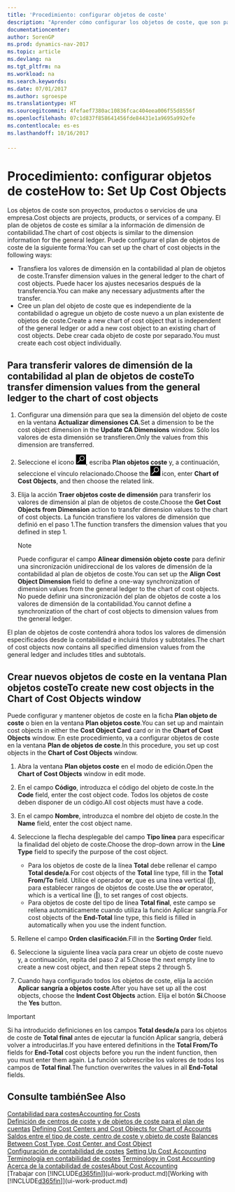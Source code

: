 ```yaml
---
title: 'Procedimiento: configurar objetos de coste'
description: "Aprender cómo configurar los objetos de coste, que son parecidos a las dimensiones de contabilidad."
documentationcenter: 
author: SorenGP
ms.prod: dynamics-nav-2017
ms.topic: article
ms.devlang: na
ms.tgt_pltfrm: na
ms.workload: na
ms.search.keywords: 
ms.date: 07/01/2017
ms.author: sgroespe
ms.translationtype: HT
ms.sourcegitcommit: 4fefaef7380ac10836fcac404eea006f55d8556f
ms.openlocfilehash: 07c1d837f858641456fde84431e1a9695a992efe
ms.contentlocale: es-es
ms.lasthandoff: 10/16/2017

---
```

# <a name="how-to-set-up-cost-objects"></a><span data-ttu-id="4cc55-103">Procedimiento: configurar objetos de coste</span><span class="sxs-lookup"><span data-stu-id="4cc55-103">How to: Set Up Cost Objects</span></span>
<span data-ttu-id="4cc55-104">Los objetos de coste son proyectos, productos o servicios de una empresa.</span><span class="sxs-lookup"><span data-stu-id="4cc55-104">Cost objects are projects, products, or services of a company.</span></span> <span data-ttu-id="4cc55-105">El plan de objetos de coste es similar a la información de dimensión de contabilidad.</span><span class="sxs-lookup"><span data-stu-id="4cc55-105">The chart of cost objects is similar to the dimension information for the general ledger.</span></span> <span data-ttu-id="4cc55-106">Puede configurar el plan de objetos de coste de la siguiente forma:</span><span class="sxs-lookup"><span data-stu-id="4cc55-106">You can set up the chart of cost objects in the following ways:</span></span>  

* <span data-ttu-id="4cc55-107">Transfiera los valores de dimensión en la contabilidad al plan de objetos de coste.</span><span class="sxs-lookup"><span data-stu-id="4cc55-107">Transfer dimension values in the general ledger to the chart of cost objects.</span></span> <span data-ttu-id="4cc55-108">Puede hacer los ajustes necesarios después de la transferencia.</span><span class="sxs-lookup"><span data-stu-id="4cc55-108">You can make any necessary adjustments after the transfer.</span></span>  
* <span data-ttu-id="4cc55-109">Cree un plan del objeto de coste que es independiente de la contabilidad o agregue un objeto de coste nuevo a un plan existente de objetos de coste.</span><span class="sxs-lookup"><span data-stu-id="4cc55-109">Create a new chart of cost object that is independent of the general ledger or add a new cost object to an existing chart of cost objects.</span></span> <span data-ttu-id="4cc55-110">Debe crear cada objeto de coste por separado.</span><span class="sxs-lookup"><span data-stu-id="4cc55-110">You must create each cost object individually.</span></span>  

## <a name="to-transfer-dimension-values-from-the-general-ledger-to-the-chart-of-cost-objects"></a><span data-ttu-id="4cc55-111">Para transferir valores de dimensión de la contabilidad al plan de objetos de coste</span><span class="sxs-lookup"><span data-stu-id="4cc55-111">To transfer dimension values from the general ledger to the chart of cost objects</span></span>  
1.  <span data-ttu-id="4cc55-112">Configurar una dimensión para que sea la dimensión del objeto de coste en la ventana **Actualizar dimensiones CA**.</span><span class="sxs-lookup"><span data-stu-id="4cc55-112">Set a dimension to be the cost object dimension in the **Update CA Dimensions** window.</span></span> <span data-ttu-id="4cc55-113">Sólo los valores de esta dimensión se transfieren.</span><span class="sxs-lookup"><span data-stu-id="4cc55-113">Only the values from this dimension are transferred.</span></span>  
2.  <span data-ttu-id="4cc55-114">Seleccione el icono ![Buscar página o informe](media/ui-search/search_small.png "icono Buscar página o informe"), escriba **Plan objetos coste** y, a continuación, seleccione el vínculo relacionado.</span><span class="sxs-lookup"><span data-stu-id="4cc55-114">Choose the ![Search for Page or Report](media/ui-search/search_small.png "Search for Page or Report icon") icon, enter **Chart of Cost Objects**, and then choose the related link.</span></span>  
3.  <span data-ttu-id="4cc55-115">Elija la acción **Traer objetos coste de dimensión** para transferir los valores de dimensión al plan de objetos de coste.</span><span class="sxs-lookup"><span data-stu-id="4cc55-115">Choose the **Get Cost Objects from Dimension** action to transfer dimension values to the chart of cost objects.</span></span> <span data-ttu-id="4cc55-116">La función transfiere los valores de dimensión que definió en el paso 1.</span><span class="sxs-lookup"><span data-stu-id="4cc55-116">The function transfers the dimension values that you defined in step 1.</span></span>  

    > [!NOTE]  
    >  <span data-ttu-id="4cc55-117">Puede configurar el campo **Alinear dimensión objeto coste** para definir una sincronización unidireccional de los valores de dimensión de la contabilidad al plan de objetos de coste.</span><span class="sxs-lookup"><span data-stu-id="4cc55-117">You can set up the **Align Cost Object Dimension**  field to define a one-way synchronization of dimension values from the general ledger to the chart of cost objects.</span></span> <span data-ttu-id="4cc55-118">No puede definir una sincronización del plan de objetos de coste a los valores de dimensión de la contabilidad.</span><span class="sxs-lookup"><span data-stu-id="4cc55-118">You cannot define a synchronization of the chart of cost objects to dimension values from the general ledger.</span></span>  

<span data-ttu-id="4cc55-119">El plan de objetos de coste contendrá ahora todos los valores de dimensión especificados desde la contabilidad e incluirá títulos y subtotales.</span><span class="sxs-lookup"><span data-stu-id="4cc55-119">The chart of cost objects now contains all specified dimension values from the general ledger and includes titles and subtotals.</span></span>  

## <a name="to-create-new-cost-objects-in-the-chart-of-cost-objects-window"></a><span data-ttu-id="4cc55-120">Crear nuevos objetos de coste en la ventana Plan objetos coste</span><span class="sxs-lookup"><span data-stu-id="4cc55-120">To create new cost objects in the Chart of Cost Objects window</span></span>  
<span data-ttu-id="4cc55-121">Puede configurar y mantener objetos de coste en la ficha **Plan objeto de coste** o bien en la ventana **Plan objetos coste**.</span><span class="sxs-lookup"><span data-stu-id="4cc55-121">You can set up and maintain cost objects in either the **Cost Object Card** card or in the **Chart of Cost Objects** window.</span></span> <span data-ttu-id="4cc55-122">En este procedimiento, va a configurar objetos de coste en la ventana **Plan de objetos de coste**.</span><span class="sxs-lookup"><span data-stu-id="4cc55-122">In this procedure, you set up cost objects in the **Chart of Cost Objects** window.</span></span>  

1.  <span data-ttu-id="4cc55-123">Abra la ventana **Plan objetos coste** en el modo de edición.</span><span class="sxs-lookup"><span data-stu-id="4cc55-123">Open the **Chart of Cost Objects** window in edit mode.</span></span>  
2.  <span data-ttu-id="4cc55-124">En el campo **Código**, introduzca el código del objeto de coste.</span><span class="sxs-lookup"><span data-stu-id="4cc55-124">In the **Code** field, enter the cost object code.</span></span> <span data-ttu-id="4cc55-125">Todos los objetos de coste deben disponer de un código.</span><span class="sxs-lookup"><span data-stu-id="4cc55-125">All cost objects must have a code.</span></span>  
3.  <span data-ttu-id="4cc55-126">En el campo **Nombre**, introduzca el nombre del objeto de coste.</span><span class="sxs-lookup"><span data-stu-id="4cc55-126">In the **Name** field, enter the cost object name.</span></span>  
4.  <span data-ttu-id="4cc55-127">Seleccione la flecha desplegable del campo **Tipo línea** para especificar la finalidad del objeto de coste.</span><span class="sxs-lookup"><span data-stu-id="4cc55-127">Choose the drop-down arrow in the **Line Type** field to specify the purpose of the cost object.</span></span>  

    * <span data-ttu-id="4cc55-128">Para los objetos de coste de la línea **Total** debe rellenar el campo **Total desde/a**.</span><span class="sxs-lookup"><span data-stu-id="4cc55-128">For cost objects of the **Total** line type, fill in the **Total From/To** field.</span></span> <span data-ttu-id="4cc55-129">Utilice el operador **or**, que es una línea vertical (**&#124;**), para establecer rangos de objetos de coste.</span><span class="sxs-lookup"><span data-stu-id="4cc55-129">Use the **or** operator, which is a vertical line (**&#124;**), to set ranges of cost objects.</span></span>  
    * <span data-ttu-id="4cc55-130">Para objetos de coste del tipo de línea **Total final**, este campo se rellena automáticamente cuando utiliza la función Aplicar sangría.</span><span class="sxs-lookup"><span data-stu-id="4cc55-130">For cost objects of the **End-Total** line type, this field is filled in automatically when you use  the indent function.</span></span>  
5.  <span data-ttu-id="4cc55-131">Rellene el campo **Orden clasificación**.</span><span class="sxs-lookup"><span data-stu-id="4cc55-131">Fill in the **Sorting Order** field.</span></span>  
6.  <span data-ttu-id="4cc55-132">Seleccione la siguiente línea vacía para crear un objeto de coste nuevo y, a continuación, repita del paso 2 al 5.</span><span class="sxs-lookup"><span data-stu-id="4cc55-132">Chose the next empty line to create a new cost object, and then repeat steps 2 through 5.</span></span>  
7.  <span data-ttu-id="4cc55-133">Cuando haya configurado todos los objetos de coste, elija la acción **Aplicar sangría a objetos coste**.</span><span class="sxs-lookup"><span data-stu-id="4cc55-133">After you have set up all the cost objects, choose the **Indent Cost Objects** action.</span></span> <span data-ttu-id="4cc55-134">Elija el botón **Sí**.</span><span class="sxs-lookup"><span data-stu-id="4cc55-134">Choose the **Yes** button.</span></span>  

> [!IMPORTANT]  
>  <span data-ttu-id="4cc55-135">Si ha introducido definiciones en los campos **Total desde/a** para los objetos de coste de **Total final** antes de ejecutar la función Aplicar sangría, deberá volver a introducirlas.</span><span class="sxs-lookup"><span data-stu-id="4cc55-135">If you have entered definitions in the **Total From/To** fields for **End-Total** cost objects before you run the indent function, then you must enter them again.</span></span> <span data-ttu-id="4cc55-136">La función sobrescribe los valores de todos los campos de **Total final**.</span><span class="sxs-lookup"><span data-stu-id="4cc55-136">The function overwrites the values in all **End-Total** fields.</span></span>  

## <a name="see-also"></a><span data-ttu-id="4cc55-137">Consulte también</span><span class="sxs-lookup"><span data-stu-id="4cc55-137">See Also</span></span>  
[<span data-ttu-id="4cc55-138">Contabilidad para costes</span><span class="sxs-lookup"><span data-stu-id="4cc55-138">Accounting for Costs</span></span>](finance-manage-cost-accounting.md)  
<span data-ttu-id="4cc55-139">[Definición de centros de coste y de objetos de coste para el plan de cuentas](finance-defining-cost-centers-and-cost-objects-for-chart-of-accounts.md) </span><span class="sxs-lookup"><span data-stu-id="4cc55-139">[Defining Cost Centers and Cost Objects for Chart of Accounts](finance-defining-cost-centers-and-cost-objects-for-chart-of-accounts.md) </span></span>  
<span data-ttu-id="4cc55-140">[Saldos entre el tipo de coste, centro de coste y objeto de coste](finance-balances-between-cost-type-cost-center-and-cost-object.md) </span><span class="sxs-lookup"><span data-stu-id="4cc55-140">[Balances Between Cost Type, Cost Center, and Cost Object](finance-balances-between-cost-type-cost-center-and-cost-object.md) </span></span>  
<span data-ttu-id="4cc55-141">[Configuración de contabilidad de costes](finance-set-up-cost-accounting.md) </span><span class="sxs-lookup"><span data-stu-id="4cc55-141">[Setting Up Cost Accounting](finance-set-up-cost-accounting.md) </span></span>  
<span data-ttu-id="4cc55-142">[Terminología en contabilidad de costes](finance-terminology-in-cost-accounting.md) </span><span class="sxs-lookup"><span data-stu-id="4cc55-142">[Terminology in Cost Accounting](finance-terminology-in-cost-accounting.md) </span></span>  
[<span data-ttu-id="4cc55-143">Acerca de la contabilidad de costes</span><span class="sxs-lookup"><span data-stu-id="4cc55-143">About Cost Accounting</span></span>](finance-about-cost-accounting.md)  
<span data-ttu-id="4cc55-144">[Trabajar con [!INCLUDE[d365fin](includes/d365fin_md.md)]](ui-work-product.md)</span><span class="sxs-lookup"><span data-stu-id="4cc55-144">[Working with [!INCLUDE[d365fin](includes/d365fin_md.md)]](ui-work-product.md)</span></span>

